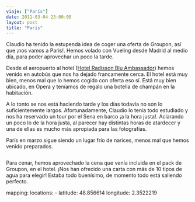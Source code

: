 ```yaml
---
viaje: ["París"]
date: 2011-03-04 23:00:08
layout: post
title: "París"
---
```

<p>Claudio ha tenido la estupenda idea de coger una oferta de Groupon, así que ¡nos vamos a Paris!. Hemos volado con Vueling desde Madrid al medio día, para poder aprovechar un poco la tarde.</p>
<p>Desde el aeropuerto al hotel (<a href="https://www.marriott.com/hotels/travel/paroa-paris-marriott-opera-ambassador-hotel/">Hotel Radisson Blu Ambassador</a>) hemos venido en autobús que nos ha dejado francamente cerca. El hotel está muy bien, menos mal que lo hemos cogido con oferta eso sí. Está muy bien ubicado, en Opera y teníamos de regalo una botella de champán en la habitación.</p>
<p>A lo tonto se nos está haciendo tarde y los días todavía no son lo suficientemente largos. Afortunadamente, Claudio lo tenía todo estudiado y nos ha reservado un tour por el Sena en barco ¡a la hora justa!. Aclarando un poco lo de la hora justa, al parecer hay distintas horas de atardecer y una de ellas es mucho más apropiada para las fotografías.</p>
<p>París en marzo sigue siendo un lugar frío de narices, menos mal que hemos venido preparados.</p>
<p><img src="https://lh5.ggpht.com/2ojXFqIB5Z1Z9mmi9E-bwcTWmcyySdOhehl1YBoxt5lHIypRUtMc03EKEXCseEpFmWocHItGWwd96FqGJmnt" alt="" data-key="6070002"></p>
<p>Para cenar, hemos aprovechado la cena que venía incluida en el pack de Groupon, en el hotel. ¡Nos han ofrecido una carta con más de 10 tipos de agua para elegir! Estaba todo buenísimo, de momento todo está saliendo perfecto.</p>
mapping:
	locations:
		- latitude: 48.856614
		  longitude: 2.3522219
